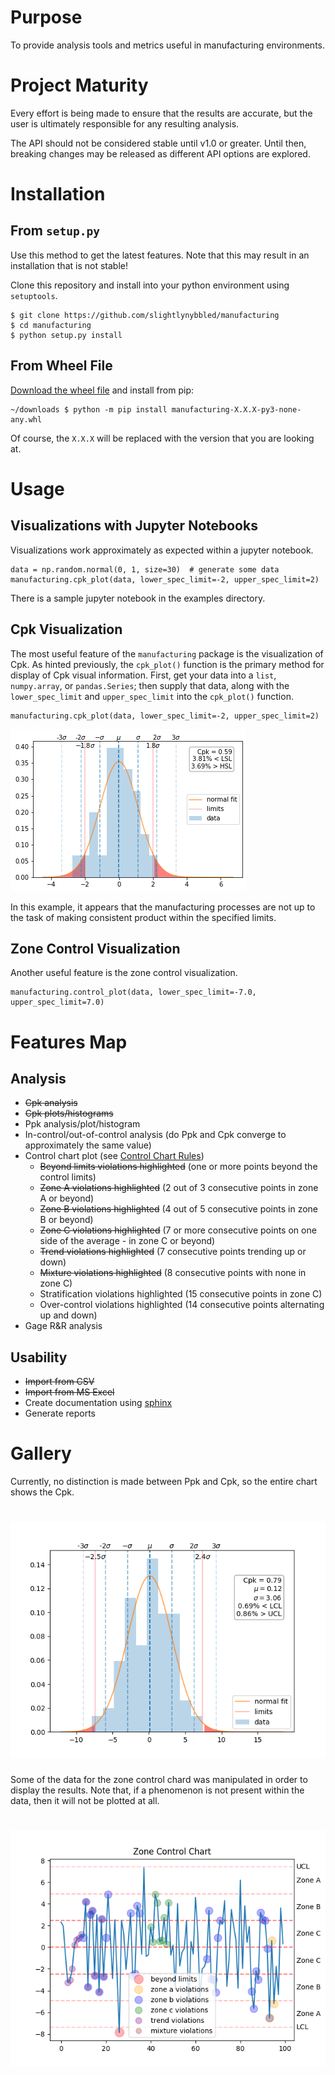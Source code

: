 # Purpose

To provide analysis tools and metrics useful in manufacturing environments.

# Project Maturity

Every effort is being made to ensure that the results are accurate, but the user is ultimately
responsible for any resulting analysis.

The API should not be considered stable until v1.0 or greater.  Until then, breaking changes may
be released as different API options are explored.

# Installation

## From `setup.py`

Use this method to get the latest features.  Note that this may result in an installation that
is not stable!

Clone this repository and install into your python environment using `setuptools`.

    $ git clone https://github.com/slightlynybbled/manufacturing
    $ cd manufacturing
    $ python setup.py install
    
## From Wheel File

[Download the wheel file](https://github.com/slightlynybbled/manufacturing/releases) and install from pip:

    ~/downloads $ python -m pip install manufacturing-X.X.X-py3-none-any.whl
    
Of course, the `X.X.X` will be replaced with the version that you are looking at.

# Usage

## Visualizations with Jupyter Notebooks

Visualizations work approximately as expected within a jupyter notebook.

    data = np.random.normal(0, 1, size=30)  # generate some data
    manufacturing.cpk_plot(data, lower_spec_limit=-2, upper_spec_limit=2)
    
There is a sample jupyter notebook in the examples directory.

## Cpk Visualization

The most useful feature of the `manufacturing` package is the visualization of Cpk.
As hinted previously, the `cpk_plot()` function is the primary method for display of
Cpk visual information.  First, get your data into a `list`, `numpy.array`, or 
`pandas.Series`; then supply that data, along with the `lower_spec_limit` and 
`upper_spec_limit` into the `cpk_plot()` function.

    manufacturing.cpk_plot(data, lower_spec_limit=-2, upper_spec_limit=2)
    
![Screenshot](images/example3.png)

In this example, it appears that the manufacturing processes are not up to the task of 
making consistent product within the specified limits.

## Zone Control Visualization

Another useful feature is the zone control visualization.

    manufacturing.control_plot(data, lower_spec_limit=-7.0, upper_spec_limit=7.0)

# Features Map

## Analysis

 * ~~Cpk analysis~~
 * ~~Cpk plots/histograms~~
 * Ppk analysis/plot/histogram
 * In-control/out-of-control analysis (do Ppk and Cpk converge to approximately the same value)
 * Control chart plot (see [Control Chart Rules](https://www.spcforexcel.com/knowledge/control-chart-basics/control-chart-rules-interpretation))
   * ~~Beyond limits violations highlighted~~ (one or more points beyond the control limits)
   * ~~Zone A violations highlighted~~ (2 out of 3 consecutive points in zone A or beyond)
   * ~~Zone B violations highlighted~~ (4 out of 5 consecutive points in zone B or beyond)
   * ~~Zone C violations highlighted~~ (7 or more consecutive points on one side of the average - in zone C or beyond)
   * ~~Trend violations highlighted~~ (7 consecutive points trending up or down)
   * ~~Mixture violations highlighted~~ (8 consecutive points with none in zone C)
   * Stratification violations highlighted (15 consecutive points in zone C)
   * Over-control violations highlighted (14 consecutive points alternating up and down)
 * Gage R&R analysis
 
## Usability

 * ~~Import from CSV~~
 * ~~Import from MS Excel~~
 * Create documentation using [sphinx](http://www.sphinx-doc.org/en/master/)
 * Generate reports

# Gallery

Currently, no distinction is made between Ppk and Cpk, so the entire chart shows the Cpk.

# ![Cpk example](images/cpk-chart-example.png)

Some of the data for the zone control chard was manipulated in order to display the results.
Note that, if a phenomenon is not present within the data, then it will not be plotted at
all.

# ![Cpk example](images/control-chart-example.png)
